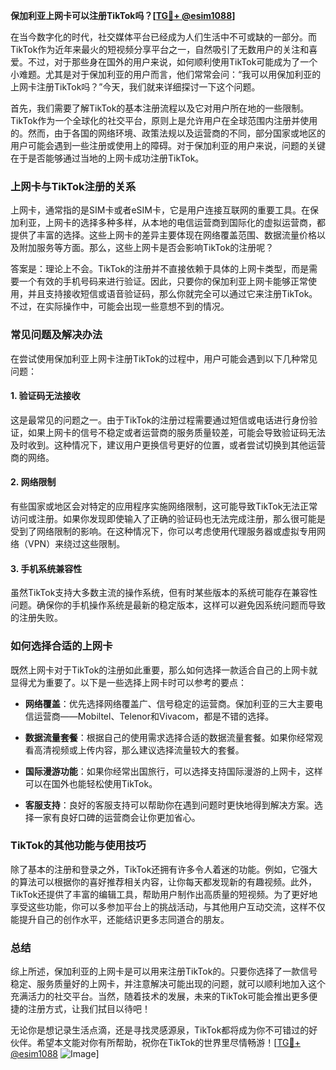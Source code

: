 **保加利亚上网卡可以注册TikTok吗？[[TG💪+ @esim1088](https://t.me/s/esim1088)]**

在当今数字化的时代，社交媒体平台已经成为人们生活中不可或缺的一部分。而TikTok作为近年来最火的短视频分享平台之一，自然吸引了无数用户的关注和喜爱。不过，对于那些身在国外的用户来说，如何顺利使用TikTok可能成为了一个小难题。尤其是对于保加利亚的用户而言，他们常常会问：“我可以用保加利亚的上网卡注册TikTok吗？”今天，我们就来详细探讨一下这个问题。

首先，我们需要了解TikTok的基本注册流程以及它对用户所在地的一些限制。TikTok作为一个全球化的社交平台，原则上是允许用户在全球范围内注册并使用的。然而，由于各国的网络环境、政策法规以及运营商的不同，部分国家或地区的用户可能会遇到一些注册或使用上的障碍。对于保加利亚的用户来说，问题的关键在于是否能够通过当地的上网卡成功注册TikTok。

### 上网卡与TikTok注册的关系

上网卡，通常指的是SIM卡或者eSIM卡，它是用户连接互联网的重要工具。在保加利亚，上网卡的选择多种多样，从本地的电信运营商到国际化的虚拟运营商，都提供了丰富的选择。这些上网卡的差异主要体现在网络覆盖范围、数据流量价格以及附加服务等方面。那么，这些上网卡是否会影响TikTok的注册呢？

答案是：理论上不会。TikTok的注册并不直接依赖于具体的上网卡类型，而是需要一个有效的手机号码来进行验证。因此，只要你的保加利亚上网卡能够正常使用，并且支持接收短信或语音验证码，那么你就完全可以通过它来注册TikTok。不过，在实际操作中，可能会出现一些意想不到的情况。

### 常见问题及解决办法

在尝试使用保加利亚上网卡注册TikTok的过程中，用户可能会遇到以下几种常见问题：

#### 1. 验证码无法接收

这是最常见的问题之一。由于TikTok的注册过程需要通过短信或电话进行身份验证，如果上网卡的信号不稳定或者运营商的服务质量较差，可能会导致验证码无法及时收到。这种情况下，建议用户更换信号更好的位置，或者尝试切换到其他运营商的网络。

#### 2. 网络限制

有些国家或地区会对特定的应用程序实施网络限制，这可能导致TikTok无法正常访问或注册。如果你发现即使输入了正确的验证码也无法完成注册，那么很可能是受到了网络限制的影响。在这种情况下，你可以考虑使用代理服务器或虚拟专用网络（VPN）来绕过这些限制。

#### 3. 手机系统兼容性

虽然TikTok支持大多数主流的操作系统，但有时某些版本的系统可能存在兼容性问题。确保你的手机操作系统是最新的稳定版本，这样可以避免因系统问题而导致的注册失败。

### 如何选择合适的上网卡

既然上网卡对于TikTok的注册如此重要，那么如何选择一款适合自己的上网卡就显得尤为重要了。以下是一些选择上网卡时可以参考的要点：

- **网络覆盖**：优先选择网络覆盖广、信号稳定的运营商。保加利亚的三大主要电信运营商——Mobiltel、Telenor和Vivacom，都是不错的选择。
  
- **数据流量套餐**：根据自己的使用需求选择合适的数据流量套餐。如果你经常观看高清视频或上传内容，那么建议选择流量较大的套餐。

- **国际漫游功能**：如果你经常出国旅行，可以选择支持国际漫游的上网卡，这样可以在国外也能轻松使用TikTok。

- **客服支持**：良好的客服支持可以帮助你在遇到问题时更快地得到解决方案。选择一家有良好口碑的运营商会让你更加省心。

### TikTok的其他功能与使用技巧

除了基本的注册和登录之外，TikTok还拥有许多令人着迷的功能。例如，它强大的算法可以根据你的喜好推荐相关内容，让你每天都发现新的有趣视频。此外，TikTok还提供了丰富的编辑工具，帮助用户制作出高质量的短视频。为了更好地享受这些功能，你可以多参加平台上的挑战活动，与其他用户互动交流，这样不仅能提升自己的创作水平，还能结识更多志同道合的朋友。

### 总结

综上所述，保加利亚的上网卡是可以用来注册TikTok的。只要你选择了一款信号稳定、服务质量好的上网卡，并注意解决可能出现的问题，就可以顺利地加入这个充满活力的社交平台。当然，随着技术的发展，未来的TikTok可能会推出更多便捷的注册方式，让我们拭目以待吧！

无论你是想记录生活点滴，还是寻找灵感源泉，TikTok都将成为你不可错过的好伙伴。希望本文能对你有所帮助，祝你在TikTok的世界里尽情畅游！[[TG💪+ @esim1088](https://t.me/s/esim1088) ![Image](https://i.postimg.cc/4NQfJmqS/Snipaste-2025-05-13-00-14-12.png)]